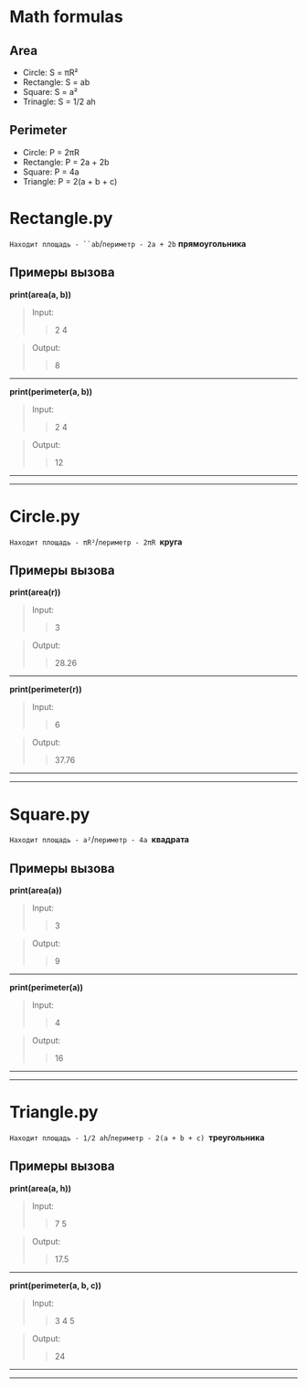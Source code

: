 # Math formulas
## Area
- Circle: S = πR²
- Rectangle: S = ab
- Square: S = a²
- Trinagle: S = 1/2 ah

## Perimeter
- Circle: P = 2πR
- Rectangle: P = 2a + 2b
- Square: P = 4a
- Triangle: P = 2(a + b + c)

# Rectangle.py
`Находит площадь - ``ab`/`периметр - 2a + 2b` **прямоугольника**
## Примеры вызова
**print(area(a, b))**
>Input:
>> 2 4

>Output:
>> 8
---
**print(perimeter(a, b))**
>Input:
>> 2 4

>Output:
>> 12
---
---
# Circle.py
`Находит площадь - πR²`/`периметр - 2πR `**круга**
## Примеры вызова
**print(area(r))**
>Input:
>> 3

>Output:
>> 28.26
---
**print(perimeter(r))**
>Input:
>> 6

>Output:
>> 37.76
---
---
# Square.py
`Находит площадь - a²`/`периметр - 4a `**квадрата**
## Примеры вызова
**print(area(a))**
>Input:
>> 3

>Output:
>> 9
---
**print(perimeter(a))**
>Input:
>> 4

>Output:
>> 16
---
---
# Triangle.py
`Находит площадь - 1/2 ah`/`периметр - 2(a + b + c) `**треугольника**
## Примеры вызова
**print(area(a, h))**
>Input:
>> 7 5

>Output:
>> 17.5
---
**print(perimeter(a, b, c))**
>Input:
>> 3 4 5

>Output:
>> 24
---
---
